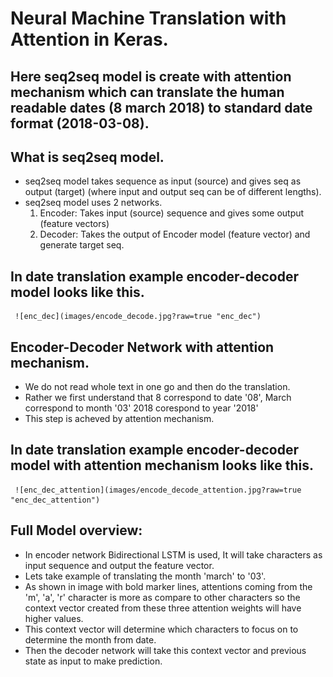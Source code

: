 # Neural Machine Translation with Attention in Keras.

## Here seq2seq model is create with attention mechanism which can translate the human readable dates (8 march 2018) to standard date format (2018-03-08).

## What is seq2seq model.
 * seq2seq model takes sequence as input (source) and gives seq as output (target) (where input and output seq can be of different lengths).
 * seq2seq model uses 2 networks.
   1. Encoder: Takes input (source) sequence and gives some output (feature vectors)
   2. Decoder: Takes the output of Encoder model (feature vector) and generate target seq.

## In date translation example encoder-decoder model looks like this.
     ![enc_dec](images/encode_decode.jpg?raw=true "enc_dec")

## Encoder-Decoder Network with attention mechanism.
 * We do not read whole text in one go and then do the translation.
 * Rather we first understand that 8 correspond to date '08', March correspond to month '03' 2018 corespond to year '2018'
 * This step is acheved by attention mechanism.

## In date translation example encoder-decoder model with attention mechanism looks like this.
     ![enc_dec_attention](images/encode_decode_attention.jpg?raw=true "enc_dec_attention")

## Full Model overview:
 * In encoder network Bidirectional LSTM is used, It will take characters as input sequence and output the feature vector.
 * Lets take example of translating the month 'march' to '03'.
 * As shown in image with bold marker lines, attentions coming from the 'm', 'a', 'r' character is more as compare to other characters so the context vector created from these three attention weights will have higher values.
 * This context vector will determine which characters to focus on to determine the month from date.
 * Then the decoder network will take this context vector and previous state as input to make prediction.





